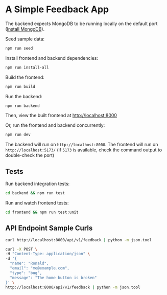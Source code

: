 # A Simple Feedback App

The backend expects MongoDB to be running locally on the default port ([Install MongoDB](https://www.mongodb.com/docs/manual/installation/)).

Seed sample data:

```bash
npm run seed
```

Install frontend and backend dependencies:

```bash
npm run install-all
```

Build the frontend:

```bash
npm run build
```

Run the backend:

```bash
npm run backend
```

Then, view the built frontend at <http://localhost:8000>

Or, run the frontend and backend concurrently:

```bash
npm run dev
```

The backend will run on `http://localhost:8000`. The frontend will run on `http://localhost:5173/` (if `5173` is available, check the command output to double-check the port)

## Tests

Run backend integration tests:

```bash
cd backend && npm run test
```

Run and watch frontend tests:

```bash
cd frontend && npm run test:unit
```

## API Endpoint Sample Curls

```bash
curl http://localhost:8000/api/v1/feedback | python -m json.tool
```

```bash
curl -X POST \
-H "Content-Type: application/json" \
-d '{
  "name": "Ronald",
  "email": "me@example.com",
  "type": "bug",
  "message": "The home button is broken" 
}' \
http://localhost:8000/api/v1/feedback | python -m json.tool
```
